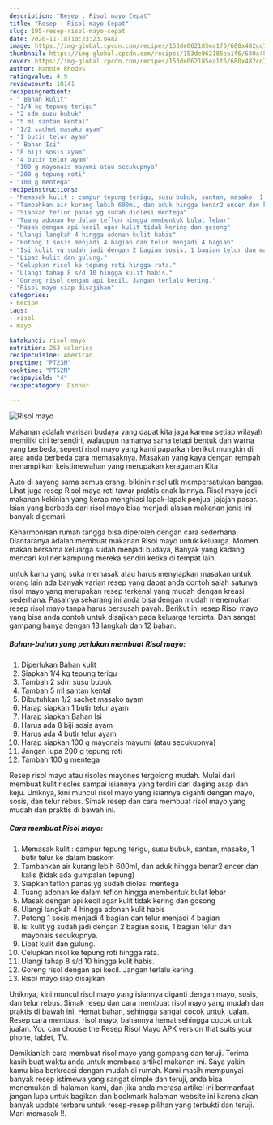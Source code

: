 ```yaml
---
description: "Resep : Risol mayo Cepat"
title: "Resep : Risol mayo Cepat"
slug: 195-resep-risol-mayo-cepat
date: 2020-11-18T10:23:23.048Z
image: https://img-global.cpcdn.com/recipes/153de062185ea1f6/680x482cq70/risol-mayo-foto-resep-utama.jpg
thumbnail: https://img-global.cpcdn.com/recipes/153de062185ea1f6/680x482cq70/risol-mayo-foto-resep-utama.jpg
cover: https://img-global.cpcdn.com/recipes/153de062185ea1f6/680x482cq70/risol-mayo-foto-resep-utama.jpg
author: Nannie Rhodes
ratingvalue: 4.9
reviewcount: 18141
recipeingredient:
- " Bahan kulit"
- "1/4 kg tepung terigu"
- "2 sdm susu bubuk"
- "5 ml santan kental"
- "1/2 sachet masako ayam"
- "1 butir telur ayam"
- " Bahan Isi"
- "8 biji sosis ayam"
- "4 butir telur ayam"
- "100 g mayonais mayumi atau secukupnya"
- "200 g tepung roti"
- "100 g mentega"
recipeinstructions:
- "Memasak kulit : campur tepung terigu, susu bubuk, santan, masako, 1 butir telur ke dalam baskom"
- "Tambahkan air kurang lebih 600ml, dan aduk hingga benar2 encer dan kalis (tidak ada gumpalan tepung)"
- "Siapkan teflon panas yg sudah diolesi mentega"
- "Tuang adonan ke dalam teflon hingga membentuk bulat lebar"
- "Masak dengan api kecil agar kulit tidak kering dan gosong"
- "Ulangi langkah 4 hingga adonan kulit habis"
- "Potong 1 sosis menjadi 4 bagian dan telur menjadi 4 bagian"
- "Isi kulit yg sudah jadi dengan 2 bagian sosis, 1 bagian telur dan mayonais secukupnya."
- "Lipat kulit dan gulung."
- "Celupkan risol ke tepung roti hingga rata."
- "Ulangi tahap 8 s/d 10 hingga kulit habis."
- "Goreng risol dengan api kecil. Jangan terlalu kering."
- "Risol mayo siap disajikan"
categories:
- Recipe
tags:
- risol
- mayo

katakunci: risol mayo 
nutrition: 263 calories
recipecuisine: American
preptime: "PT23M"
cooktime: "PT52M"
recipeyield: "4"
recipecategory: Dinner

---
```



![Risol mayo](https://img-global.cpcdn.com/recipes/153de062185ea1f6/680x482cq70/risol-mayo-foto-resep-utama.jpg)

Makanan adalah warisan budaya yang dapat kita jaga karena setiap wilayah memiliki ciri tersendiri, walaupun namanya sama tetapi bentuk dan warna yang berbeda, seperti risol mayo yang kami paparkan berikut mungkin di area anda berbeda cara memasaknya. Masakan yang kaya dengan rempah menampilkan keistimewahan yang merupakan keragaman Kita

Auto di sayang sama semua orang. bikinin risol utk mempersatukan bangsa. Lihat juga resep Risol mayo roti tawar praktis enak lainnya. Risol mayo jadi makanan kekinian yang kerap menghiasi lapak-lapak penjual jajajan pasar. Isian yang berbeda dari risol mayo bisa menjadi alasan makanan jenis ini banyak digemari.

Keharmonisan rumah tangga bisa diperoleh dengan cara sederhana. Diantaranya adalah membuat makanan Risol mayo untuk keluarga. Momen makan bersama keluarga sudah menjadi budaya, Banyak yang kadang mencari kuliner kampung mereka sendiri ketika di tempat lain.

untuk kamu yang suka memasak atau harus menyiapkan masakan untuk orang lain ada banyak varian resep yang dapat anda contoh salah satunya risol mayo yang merupakan resep terkenal yang mudah dengan kreasi sederhana. Pasalnya sekarang ini anda bisa dengan mudah menemukan resep risol mayo tanpa harus bersusah payah.
Berikut ini resep Risol mayo yang bisa anda contoh untuk disajikan pada keluarga tercinta. Dan sangat gampang hanya dengan 13 langkah dan 12 bahan.


<!--inarticleads1-->

##### Bahan-bahan yang perlukan membuat Risol mayo:

1. Diperlukan  Bahan kulit
1. Siapkan 1/4 kg tepung terigu
1. Tambah 2 sdm susu bubuk
1. Tambah 5 ml santan kental
1. Dibutuhkan 1/2 sachet masako ayam
1. Harap siapkan 1 butir telur ayam
1. Harap siapkan  Bahan Isi
1. Harus ada 8 biji sosis ayam
1. Harus ada 4 butir telur ayam
1. Harap siapkan 100 g mayonais mayumi (atau secukupnya)
1. Jangan lupa 200 g tepung roti
1. Tambah 100 g mentega


Resep risol mayo atau risoles mayones tergolong mudah. Mulai dari membuat kulit risoles sampai isiannya yang terdiri dari daging asap dan keju. Uniknya, kini muncul risol mayo yang isiannya diganti dengan mayo, sosis, dan telur rebus. Simak resep dan cara membuat risol mayo yang mudah dan praktis di bawah ini. 

<!--inarticleads2-->

##### Cara membuat  Risol mayo:

1. Memasak kulit : campur tepung terigu, susu bubuk, santan, masako, 1 butir telur ke dalam baskom
1. Tambahkan air kurang lebih 600ml, dan aduk hingga benar2 encer dan kalis (tidak ada gumpalan tepung)
1. Siapkan teflon panas yg sudah diolesi mentega
1. Tuang adonan ke dalam teflon hingga membentuk bulat lebar
1. Masak dengan api kecil agar kulit tidak kering dan gosong
1. Ulangi langkah 4 hingga adonan kulit habis
1. Potong 1 sosis menjadi 4 bagian dan telur menjadi 4 bagian
1. Isi kulit yg sudah jadi dengan 2 bagian sosis, 1 bagian telur dan mayonais secukupnya.
1. Lipat kulit dan gulung.
1. Celupkan risol ke tepung roti hingga rata.
1. Ulangi tahap 8 s/d 10 hingga kulit habis.
1. Goreng risol dengan api kecil. Jangan terlalu kering.
1. Risol mayo siap disajikan


Uniknya, kini muncul risol mayo yang isiannya diganti dengan mayo, sosis, dan telur rebus. Simak resep dan cara membuat risol mayo yang mudah dan praktis di bawah ini. Hemat bahan, sehingga sangat cocok untuk jualan. Resep cara membuat risol mayo, bahannya hemat sehingga cocok untuk jualan. You can choose the Resep Risol Mayo APK version that suits your phone, tablet, TV. 

Demikianlah cara membuat risol mayo yang gampang dan teruji. Terima kasih buat waktu anda untuk membaca artikel makanan ini. Saya yakin kamu bisa berkreasi dengan mudah di rumah. Kami masih mempunyai banyak resep istimewa yang sangat simple dan teruji, anda bisa menemukan di halaman kami, dan jika anda merasa artikel ini bermanfaat jangan lupa untuk bagikan dan bookmark halaman website ini karena akan banyak update terbaru untuk resep-resep pilihan yang terbukti dan teruji. Mari memasak !!. 
